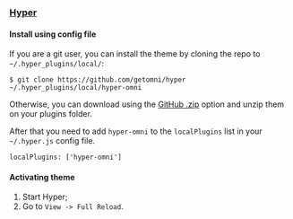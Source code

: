 ### [Hyper](https://hyper.is/)

#### Install using config file

If you are a git user, you can install the theme by cloning the repo to `~/.hyper_plugins/local/`:

    $ git clone https://github.com/getomni/hyper ~/.hyper_plugins/local/hyper-omni

Otherwise, you can download using the [GitHub .zip](https://github.com/getomni/hyper/archive/master.zip) option and unzip them on your plugins folder.

After that you need to add `hyper-omni` to the `localPlugins` list in your `~/.hyper.js` config file.

    localPlugins: ['hyper-omni']

#### Activating theme

1.  Start Hyper;
2.  Go to `View -> Full Reload`.
